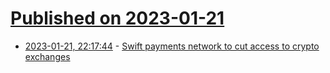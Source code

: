 # [Published on 2023-01-21](index.md)

* [2023-01-21, 22:17:44](https://news.ycombinator.com/item?id=34471229) - [Swift payments network to cut access to crypto exchanges](https://www.asiamarkets.com/swift-network-cuts-access-to-cryptocurrency/)
